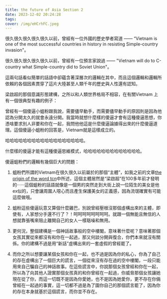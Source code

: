 ```yaml
---
title: the future of Asia Section 2
date: 2023-12-02 20:24:28
tags:
cover: /img/eHCrhFC.jpeg
---
```


很久很久很久很久很久以前，曾經有一位外國的歷史學者寫道 —— “Vietnam is one of the most successful countries in history in resisting Simple-country invasion"。

很久很久很久很久很久以前，曾經有一位預言家說過 —— "Vietnam will do to C-country what Simple-country did to Soviet Union"。

這兩句話看似簡單的話語中卻蘊含著深層次的邏輯在其中，而且這個邏輯和邏輯所依賴的各個因素貫穿了這片大陸甚至人類千年的歷史與人性還有認知。

梁啟超的那個意識形態建構，之所以和人類世界格局不相容，在有關Vietnam 上有一個很典型有趣的例子：

曾經有一個傻逼小蛆粉跟我說，需要儘早動手，而需要儘早動手的原因則是因為他認為分開太久的就會永遠分開。我當時就想什麼樣的傻逼才會有這種傻逼思想，你憑啥要求別人非要和你在一起，我問他他這是什麼傻逼論據得出來的什麼傻逼道理。這個傻逼小蛆粉的回答是，Vietnam就是這樣成立的。

哈哈哈哈哈哈哈哈哈哈哈哈哈哈哈哈哈哈。

什麼樣的傻逼才能有這種傻逼思維模式，哈哈哈哈哈哈哈哈哈哈哈哈哈。

傻逼蛆粉們的邏輯有幾個巨大的問題：

1. 蛆粉們所謂的Vietnam在很久很久以前屬於的那個“主體”，如我之前的文章[the origin of the word tcn](https://voidtem.github.io/2023/11/25/the-origin-of-the-word-tcn/)中所述，這個主體居然是“梁啟超”在100多年前才發明的······這個蛆粉的話語就像是一個男的突然走到大街上說一位陌生的美女是他ex似的，只會讓周圍人噁心而且產生保護美女的正義感，因為流氓確實有可能這麼做哦。

2. 蛆粉這些傻逼玩意又算個什麼雞巴，別說曾經壓根沒那個虛構出來的主體，即使有，人家想分手還不行了？！呵呵呵呵呵呵呵呵。就跟一個無能且無信的人想就靠張嘴來阻止離開自己的女人一樣聒噪和無用。

3. 更何況，整個建構是一個神話故事般的空中樓閣，意味著什麼呢？意味著那個女孩其實從來都沒有和你在一起過，那又何談分開與復合，你們本來就沒有關係。你的建構不過是用“新話”虛構出來的一套虛假的曾經罷了。

4. 而你之所以想要讓某個女孩和你在一起，也不過是因為你的私心，你為了自己的存在虛構出了一個巨大的謊言，一個從來沒有存在過的空中樓閣，一段只能用來自己騙自己的神話故事。在這些謊言中，你說那個女孩曾經和你在一起，所以為了向其他人證實那個女孩真的和你曾經在一起過，你威脅那個女孩讓她現在從了你，而這一切既不是因為你愛她，也不是因為她愛你，更不存在你倆曾經在一起過的事實，這一切都不過是為了園你自己的那個謊言罷了，因為你的存在本身就基於這個謊言，而你並不存在。